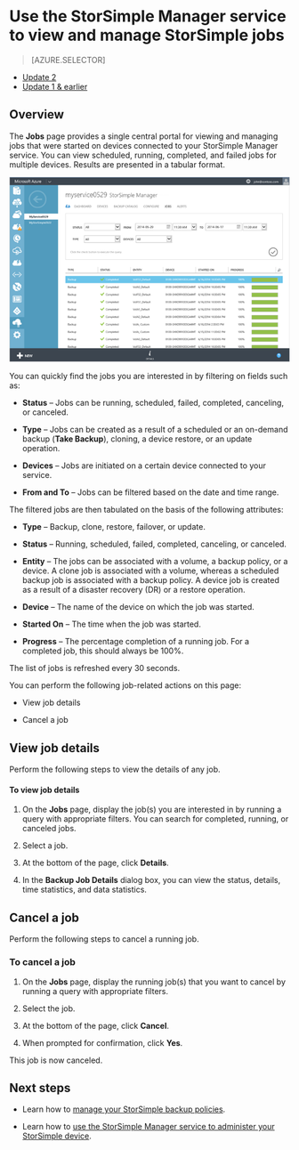 <properties 
   pageTitle="View and manage StorSimple jobs | Microsoft Azure"
   description="Describes the StorSimple Manager service Jobs page and how to use it to track recent, current, and scheduled backup jobs."
   services="storsimple"
   documentationCenter="NA"
   authors="alkohli"
   manager="carolz"
   editor=""/>

<tags 
   ms.service="storsimple"
   ms.devlang="NA"
   ms.topic="article"
   ms.tgt_pltfrm="NA"
   ms.workload="TBD"
   ms.date="01/15/2016"
   ms.author="alkohli" />

# Use the StorSimple Manager service to view and manage StorSimple jobs
> [AZURE.SELECTOR]
- [Update 2](../articles/storsimple/storsimple-manage-jobs-u2.md)
- [Update 1 & earlier](../articles/storsimple/storsimple-manage-jobs.md)



## Overview
The **Jobs** page provides a single central portal for viewing and managing jobs that were started on devices connected to your StorSimple Manager service. You can view scheduled, running, completed, and failed jobs for multiple devices. Results are presented in a tabular format. 

![Jobs page](./media/storsimple-manage-jobs/HCS_JobsPage.png)

You can quickly find the jobs you are interested in by filtering on fields such as:

* **Status** – Jobs can be running, scheduled, failed, completed, canceling, or canceled.

* **Type** – Jobs can be created as a result of a scheduled or an on-demand backup (**Take Backup**), cloning, a device restore, or an update operation.

* **Devices** – Jobs are initiated on a certain device connected to your service.

* **From and To** – Jobs can be filtered based on the date and time range.


The filtered jobs are then tabulated on the basis of the following attributes:

* **Type** – Backup, clone, restore, failover, or update.

* **Status** – Running, scheduled, failed, completed, canceling, or canceled.

* **Entity** – The jobs can be associated with a volume, a backup policy, or a device. A clone job is associated with a volume, whereas a scheduled backup job is associated with a backup policy. A device job is created as a result of a disaster recovery (DR) or a restore operation.

* **Device** – The name of the device on which the job was started.

* **Started On** – The time when the job was started.

* **Progress** – The percentage completion of a running job. For a completed job, this should always be 100%.


The list of jobs is refreshed every 30 seconds.

You can perform the following job-related actions on this page:

* View job details

* Cancel a job


## View job details
Perform the following steps to view the details of any job.

#### To view job details
1. On the **Jobs** page, display the job(s) you are interested in by running a query with appropriate filters. You can search for completed, running, or canceled jobs.

2. Select a job.

3. At the bottom of the page, click **Details**.

4. In the **Backup Job Details** dialog box, you can view the status, details, time statistics, and data statistics.


## Cancel a job
Perform the following steps to cancel a running job.

### To cancel a job
1. On the **Jobs** page, display the running job(s) that you want to cancel by running a query with appropriate filters.

2. Select the job.

3. At the bottom of the page, click **Cancel**.

4. When prompted for confirmation, click **Yes**.


This job is now canceled.

## Next steps
* Learn how to [manage your StorSimple backup policies](storsimple-manage-backup-policies.md).

* Learn how to [use the StorSimple Manager service to administer your StorSimple device](storsimple-manager-service-administration.md).


